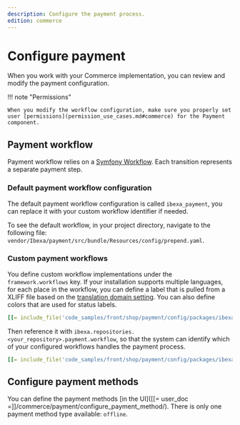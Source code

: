 ```yaml
---
description: Configure the payment process.
edition: commerce
---
```


# Configure payment

When you work with your Commerce implementation, you can review and modify the payment configuration.

!!! note "Permissions" 

    When you modify the workflow configuration, make sure you properly set user [permissions](permission_use_cases.md#commerce) for the Payment component.

## Payment workflow

Payment workflow relies on a [Symfony Workflow](http://symfony.com/doc/5.4/components/workflow.html).
Each transition represents a separate payment step. 

### Default payment workflow configuration

The default payment workflow configuration is called `ibexa_payment`, you can replace it with your custom workflow identifier if needed.

To see the default workflow, in your project directory, navigate to the following file: `vendor/Ibexa/payment/src/bundle/Resources/config/prepend.yaml`.

### Custom payment workflows

You define custom workflow implementations under the `framework.workflows` key. 
If your installation supports multiple languages, for each place in the workflow, you can define a label that is pulled from a XLIFF file based on the [translation domain setting](../../multisite/languages/back_office_translations.md). 
You can also define colors that are used for status labels.

``` yaml
[[= include_file('code_samples/front/shop/payment/config/packages/ibexa.yaml', 7, 39) =]]
```

Then reference it with `ibexa.repositories.<your_repository>.payment.workflow`, so that the system can identify which of your configured workflows handles the payment process.

``` yaml
[[= include_file('code_samples/front/shop/payment/config/packages/ibexa.yaml', 0, 5) =]]
```

## Configure payment methods

You can define the payment methods [in the UI]([[= user_doc =]]/commerce/payment/configure_payment_method/).
There is only one payment method type available: `offline`.